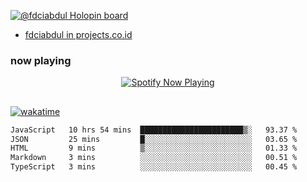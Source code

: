 [![@fdciabdul Holopin board](https://holopin.io/api/user/board?user=fdciabdul)](https://holopin.io/@fdciabdul)

- [fdciabdul in projects.co.id](https://projects.co.id/public/browse_users/view/496e26/fdciabdul)

### now playing 

<p align="center">
  <a href="https://open.spotify.com/user/31ljmyymhthokwewwcd6dsdmvprm" target="_blank"><img src="https://novatorem-psi-rosy.vercel.app/api/spotify" alt="Spotify Now Playing"/></a>
</p>

##

[![wakatime](https://wakatime.com/badge/user/87646243-158a-4241-a3cb-668e1fa2dbb8.svg)](https://wakatime.com/@87646243-158a-4241-a3cb-668e1fa2dbb8)
<!--START_SECTION:waka-->

```txt
JavaScript   10 hrs 54 mins  ███████████████████████▒░   93.37 %
JSON         25 mins         █░░░░░░░░░░░░░░░░░░░░░░░░   03.65 %
HTML         9 mins          ▒░░░░░░░░░░░░░░░░░░░░░░░░   01.33 %
Markdown     3 mins          ░░░░░░░░░░░░░░░░░░░░░░░░░   00.51 %
TypeScript   3 mins          ░░░░░░░░░░░░░░░░░░░░░░░░░   00.45 %
```

<!--END_SECTION:waka-->
